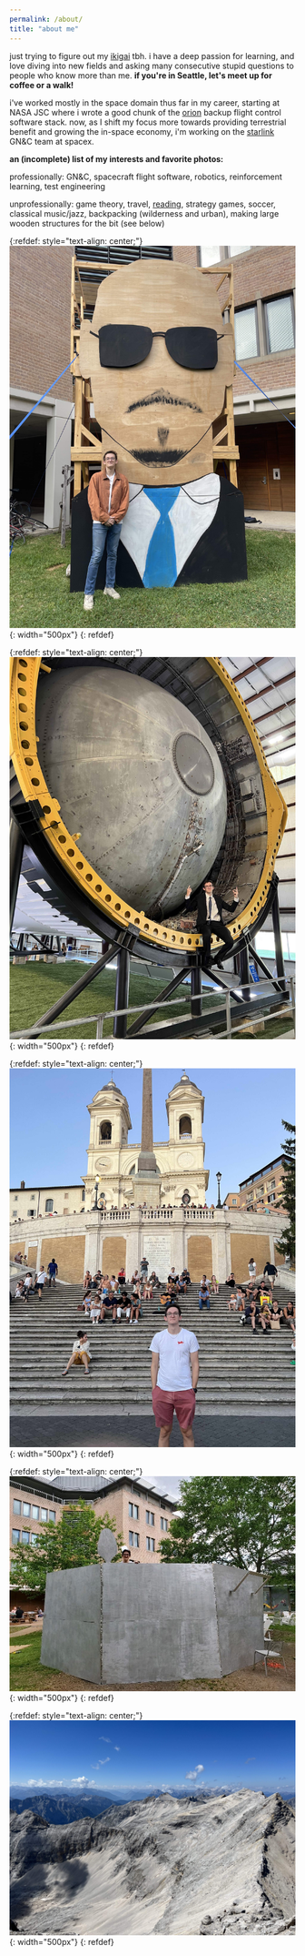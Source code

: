 ```yaml
---
permalink: /about/
title: "about me"
---
```


just trying to figure out my [ikigai](https://modelthinkers.com/mental-model/ikigai) tbh. i have a deep passion for learning, and love diving into new fields and asking many consecutive stupid questions to people who know more than me. **if you're in Seattle, let's meet up for coffee or a walk!**

i've worked mostly in the space domain thus far in my career, starting at NASA JSC where i wrote a good chunk of the [orion](https://en.wikipedia.org/wiki/Orion_(spacecraft)) backup flight control software stack. now, as I shift my focus more towards providing terrestrial benefit and growing the in-space economy, i'm working on the [starlink](https://en.wikipedia.org/wiki/Starlink) GN&C team at spacex.

**an (incomplete) list of my interests and favorite photos:**

professionally: GN&C, spacecraft flight software, robotics, reinforcement learning, test engineering

unprofessionally: game theory, travel, [reading](https://app.thestorygraph.com/profile/joshholder), strategy games, soccer, classical music/jazz, backpacking (wilderness and urban), making large wooden structures for the bit (see below)

{:refdef: style="text-align: center;"}
![mrworldwide](/assets/images/mrworldwide.jpg){: width="500px"}
{: refdef}

{:refdef: style="text-align: center;"}
![rocketman](/assets/images/rocketman.jpg){: width="500px"}
{: refdef}

{:refdef: style="text-align: center;"}
![italy](/assets/images/italy.jpg){: width="500px"}
{: refdef}

{:refdef: style="text-align: center;"}
![thepot](/assets/images/thepot.jpg){: width="500px"}
{: refdef}

{:refdef: style="text-align: center;"}
![mountain](/assets/images/mountain.jpg){: width="500px"}
{: refdef}